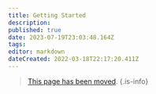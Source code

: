 ```yaml
---
title: Getting Started
description: 
published: true
date: 2023-07-19T23:03:48.164Z
tags: 
editor: markdown
dateCreated: 2022-03-18T22:17:20.411Z
---
```


> [This page has been moved](https://github.com/centerofci/mathesar/blob/develop/DEVELOPER_GUIDE.md).
{.is-info}

